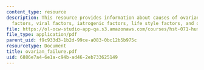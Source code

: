 ```yaml
---
content_type: resource
description: This resource provides information about causes of ovarian failure, genetic
  factors, viral factors, iatrogenic factors, life style factors, and other factors.
file: https://ol-ocw-studio-app-qa.s3.amazonaws.com/courses/hst-071-human-reproductive-biology-fall-2005/6886e7a46e1ac94bad462eb733625149_ovarian_failure.pdf
file_type: application/pdf
parent_uid: f9c933d3-1b2d-99ce-a083-0bc12b5b975c
resourcetype: Document
title: ovarian_failure.pdf
uid: 6886e7a4-6e1a-c94b-ad46-2eb733625149
---
```

